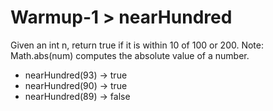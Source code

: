 # Warmup-1 > nearHundred

Given an int n, return true if it is within 10 of 100 or 200. Note: Math.abs(num) computes the absolute value of a number.

- nearHundred(93) → true
- nearHundred(90) → true
- nearHundred(89) → false